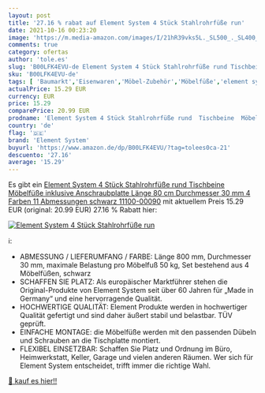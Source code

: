 ```yaml
---
layout: post
title: '27.16 % rabat auf Element System 4 Stück Stahlrohrfüße run'
date: 2021-10-16 00:23:20
image: 'https://m.media-amazon.com/images/I/21hR39vks5L._SL500_._SL400_.jpg'
comments: true
category: ofertas
author: 'tole.es'
slug: 'B00LFK4EVU-de Element System 4 Stück Stahlrohrfüße rund Tischbeine...'
sku: 'B00LFK4EVU-de'
tags: [ 'Baumarkt','Eisenwaren','Möbel-Zubehör','Möbelfüße','element system', ]
actualPrice: 15.29 EUR
currency: EUR
price: 15.29
comparePrice: 20.99 EUR
prodname: 'Element System 4 Stück Stahlrohrfüße rund  Tischbeine  Möbelfüße inklusive Anschraubplatte  Länge 80 cm  Durchmesser 30 mm  4 Farben  11 Abmessungen  schwarz  11100-00090'
country: 'de'
flag: '🇩🇪'
brand: 'Element System'
buyurl: 'https://www.amazon.de/dp/B00LFK4EVU/?tag=tolees0ca-21'
descuento: '27.16'
average: '15.29'
---
```


Es gibt ein [Element System 4 Stück Stahlrohrfüße rund  Tischbeine  Möbelfüße inklusive Anschraubplatte  Länge 80 cm  Durchmesser 30 mm  4 Farben  11 Abmessungen  schwarz  11100-00090](https://www.amazon.de/dp/B00LFK4EVU/?tag=tolees0ca-21) mit aktuellem Preis 15.29 EUR (original: 20.99 EUR) 27.16 % Rabatt hier:

[![Element System 4 Stück Stahlrohrfüße run](https://m.media-amazon.com/images/I/21hR39vks5L._SL500_._SL400_.jpg)](https://www.amazon.de/dp/B00LFK4EVU/?tag=tolees0ca-21)

ℹ️:

- ABMESSUNG / LIEFERUMFANG / FARBE: Länge 800 mm, Durchmesser 30 mm, maximale Belastung pro Möbelfuß 50 kg, Set bestehend aus 4 Möbelfüßen, schwarz
- SCHAFFEN SIE PLATZ: Als europäischer Marktführer stehen die Original-Produkte von Element System seit über 60 Jahren für „Made in Germany“ und eine hervorragende Qualität.
- HOCHWERTIGE QUALITÄT: Element Produkte werden in hochwertiger Qualität gefertigt und sind daher äußert stabil und belastbar. TÜV geprüft.
- EINFACHE MONTAGE: die Möbelfüße werden mit den passenden Dübeln und Schrauben an die Tischplatte montiert.
- FLEXIBEL EINSETZBAR: Schaffen Sie Platz und Ordnung im Büro, Heimwerkstatt, Keller, Garage und vielen anderen Räumen. Wer sich für Element System entscheidet, trifft immer die richtige Wahl.

[🛒 kauf es hier!!](https://www.amazon.de/dp/B00LFK4EVU/?tag=tolees0ca-21)
